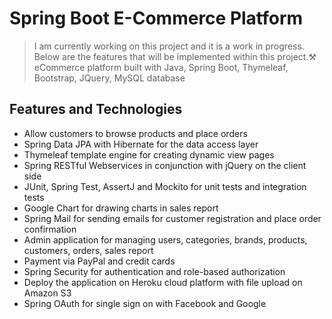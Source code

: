 # Spring Boot E-Commerce Platform

>I am currently working on this project and it is a work in progress. Below are the features that will be implemented within this project.⚒️
> eCommerce platform built with Java, Spring Boot, Thymeleaf, Bootstrap, JQuery, MySQL database


## Features and Technologies 

- Allow customers to browse products and place orders
- Spring Data JPA with Hibernate for the data access layer
- Thymeleaf template engine for creating dynamic view pages
- Spring RESTful Webservices in conjunction with jQuery on the client side
- JUnit, Spring Test, AssertJ and Mockito for unit tests and integration tests
- Google Chart for drawing charts in sales report
- Spring Mail for sending emails for customer registration and place order confirmation
- Admin application for managing users, categories, brands, products, customers, orders, sales report
- Payment via PayPal and credit cards
- Spring Security for authentication and role-based authorization
- Deploy the application on Heroku cloud platform with file upload on Amazon S3
- Spring OAuth for single sign on with Facebook and Google
